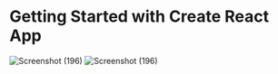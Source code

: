 # Getting Started with Create React App

![Screenshot (196)](https://github.com/anushaasaad/FOLIO3_ASSIGNMENTS/blob/main/Week%4001/5.PNG)
![Screenshot (196)](https://github.com/anushaasaad/FOLIO3_ASSIGNMENTS/blob/main/Week%4001/3.PNG)
